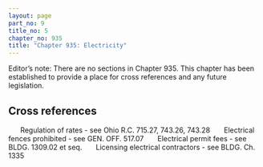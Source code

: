 ```yaml
---
layout: page
part_no: 9
title_no: 5
chapter_no: 935
title: "Chapter 935: Electricity"
---
```


Editor’s note: There are no sections in Chapter 935. This chapter has been established to provide a place for cross references
and any future legislation.

## Cross references

      Regulation of rates - see Ohio R.C. 715.27, 743.26, 743.28
      Electrical fences prohibited - see GEN. OFF. 517.07
      Electrical permit fees - see BLDG.
1309.02 et seq.
      Licensing electrical contractors - see BLDG. Ch.
1335
